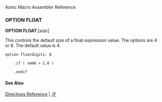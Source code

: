 Asmc Macro Assembler Reference

### OPTION FLOAT

**OPTION FLOAT**:[_size_]

This controls the default size of a float expression value. The options are 4 or 8. The default value is 4.

```assembly
option floatdigits: 8

    .if ( xmm0 > 2.0 )

    .endif
```

#### See Also

[Directives Reference](readme.md) | [.IF](dot_if.md)